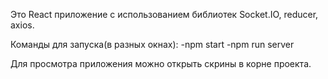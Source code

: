 Это React приложение с использованием библиотек Socket.IO, reducer, axios.  

Команды для запуска(в разных окнах):
-npm start
-npm run server

Для просмотра приложения можно открыть скрины в корне проекта.


